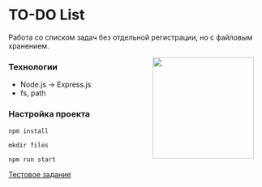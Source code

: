 # TO-DO List

Работа со списком задач без отдельной регистрации, но с файловым хранением.

<img src="https://cdn-icons-png.flaticon.com/512/3082/3082854.png" width="200" align="right" hspace="20">

### Технологии

* Node.js -> Express.js
* fs, path

### Настройка проекта

```
npm install

mkdir files

npm run start
```

[Тестовое задание](https://github.com/KazanExpress/frontend-test-task)
